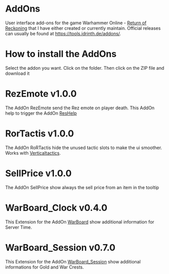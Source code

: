 # AddOns

User interface add-ons for the game Warhammer Online - [Return of Reckoning](https://www.returnofreckoning.com/) that I have either created or currently maintain. Official releases can usually be found at https://tools.idrinth.de/addons/.

# How to install the AddOns

Select the addon you want. Click on the folder. Then click on the ZIP file and download it

# RezEmote v1.0.0

The AddOn RezEmote send the Rez emote on player death.
This AddOn help to trigger the AddOn [ResHelp](https://tools.idrinth.de/addons/reshelp/)

# RorTactis v1.0.0

The AddOn RoRTactis hide the unused tactic slots to make the ui smoother.
Works with [Verticaltactics](https://tools.idrinth.de/addons/verticaltactics/).

# SellPrice v1.0.0

The AddOn SellPrice show always the sell price from an item in the tooltip

# WarBoard_Clock v0.4.0

This Extension for the AddOn [WarBoard](https://tools.idrinth.de/addons/warboard/) show additional information for Server Time.

# WarBoard_Session v0.7.0

This Extension for the AddOn [WarBoard_Session](https://tools.idrinth.de/addons/warboard_session/) show additional informations for Gold and War Crests.